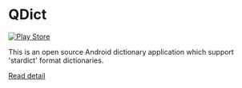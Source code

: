 # QDict

[![Play Store](https://www.google.com/photos/about/static/images/badge_google_play_36dp.svg)](https://play.google.com/store/apps/details?id=com.annie.dictionary)

This is an open source Android dictionary application which support 'stardict' format dictionaries.

[Read detail](https://namndev.github.io/2015-05-13-qdict/)
